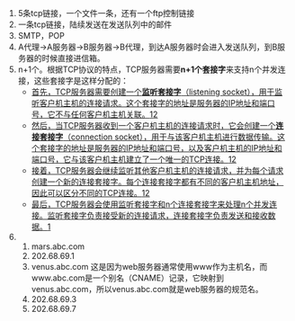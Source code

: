 1. 5条tcp链接，一个文件一条，还有一个ftp控制链接
2. 一条tcp链接，陆续发送在发送队列中的邮件
3. SMTP，POP
4. A代理->A服务器->B服务器->B代理，到达A服务器时会进入发送队列，到B服务器的时候直接进信箱。
5. n+1个。根据TCP协议的特点，TCP服务器需要**n+1个套接字**来支持n个并发连接，这些套接字是这样分配的：
	- [首先，TCP服务器需要创建一个**监听套接字**（listening socket），用于监听客户机主机的连接请求。这个套接字的地址是服务器的IP地址和端口号，它不与任何客户机主机关联。](https://zhuanlan.zhihu.com/p/441736597)[1](https://zhuanlan.zhihu.com/p/441736597)[2](https://zhuanlan.zhihu.com/p/386217161)
	- [然后，当TCP服务器收到一个客户机主机的连接请求时，它会创建一个**连接套接字**（connection socket），用于与该客户机主机进行数据传输。这个套接字的地址是服务器的IP地址和端口号，以及客户机主机的IP地址和端口号，它与该客户机主机建立了一个唯一的TCP连接。](https://zhuanlan.zhihu.com/p/441736597)[1](https://zhuanlan.zhihu.com/p/441736597)[2](https://zhuanlan.zhihu.com/p/386217161)
	- [接着，TCP服务器会继续监听其他客户机主机的连接请求，并为每个请求创建一个新的连接套接字。每个连接套接字都有不同的客户机主机地址，因此可以区分不同的TCP连接。](https://zhuanlan.zhihu.com/p/441736597)[1](https://zhuanlan.zhihu.com/p/441736597)[2](https://zhuanlan.zhihu.com/p/386217161)
	- [最后，TCP服务器会使用监听套接字和n个连接套接字来处理n个并发连接。监听套接字负责接受新的连接请求，连接套接字负责发送和接收数据。](https://zhuanlan.zhihu.com/p/441736597)[1](https://zhuanlan.zhihu.com/p/441736597)
6. 
	1. mars.abc.com
	2. 202.68.69.1
	3. venus.abc.com 这是因为web服务器通常使用www作为主机名，而www.abc.com是一个别名（CNAME）记录，它映射到venus.abc.com，所以venus.abc.com就是web服务器的规范名。
	4. 202.68.69.3
	5. 202.68.69.7